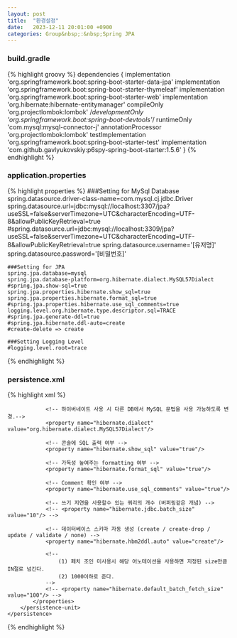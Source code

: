 ```yaml
---
layout: post
title:  "환경설정"
date:   2023-12-11 20:01:00 +0900
categories: Group&nbsp;:&nbsp;Spring JPA
---
```


### build.gradle

{% highlight groovy %}
    dependencies {
        implementation 'org.springframework.boot:spring-boot-starter-data-jpa'
        implementation 'org.springframework.boot:spring-boot-starter-thymeleaf'
        implementation 'org.springframework.boot:spring-boot-starter-web'
        implementation 'org.hibernate:hibernate-entitymanager'
        compileOnly 'org.projectlombok:lombok'
        /*developmentOnly 'org.springframework.boot:spring-boot-devtools'*/
        runtimeOnly 'com.mysql:mysql-connector-j'
        annotationProcessor 'org.projectlombok:lombok'
        testImplementation 'org.springframework.boot:spring-boot-starter-test'
        implementation 'com.github.gavlyukovskiy:p6spy-spring-boot-starter:1.5.6'
    }
{% endhighlight %}

### application.properties

{% highlight properties %}
    ###Setting for MySql Database
    spring.datasource.driver-class-name=com.mysql.cj.jdbc.Driver
    spring.datasource.url=jdbc:mysql://localhost:3307/jpa?useSSL=false&serverTimezone=UTC&characterEncoding=UTF-8&allowPublicKeyRetrieval=true
    #spring.datasource.url=jdbc:mysql://localhost:3309/jpa?useSSL=false&serverTimezone=UTC&characterEncoding=UTF-8&allowPublicKeyRetrieval=true
    spring.datasource.username='[유저명]'
    spring.datasource.password='[비밀번호]'

    ###Setting for JPA
    spring.jpa.database=mysql
    spring.jpa.database-platform=org.hibernate.dialect.MySQL57Dialect
    #spring.jpa.show-sql=true
    spring.jpa.properties.hibernate.show_sql=true
    spring.jpa.properties.hibernate.format_sql=true
    #spring.jpa.properties.hibernate.use_sql_comments=true
    logging.level.org.hibernate.type.descriptor.sql=TRACE
    #spring.jpa.generate-ddl=true
    #spring.jpa.hibernate.ddl-auto=create
    #create-delete => create

    ###Setting Logging Level
    #logging.level.root=trace
{% endhighlight %}

### persistence.xml

{% highlight xml %}
    <?xml version="1.0" encoding="UTF-8"?>
    <persistence version="2.2"
                xmlns="http://xmlns.jcp.org/xml/ns/persistence" xmlns:xsi="http://www.w3.org/2001/XMLSchema-instance"
                xsi:schemaLocation="http://xmlns.jcp.org/xml/ns/persistence http://xmlns.jcp.org/xml/ns/persistence/persistence_2_2.xsd">
        <!--  EntityManagerFactory 생성 시 사용되는 persistence name -->
        <persistence-unit name="hello">
            <!-- Named 쿼리를 xml로 사용하고 싶을시 활성화 -->
            <!-- <mapping-file>META-INF/ormMember.xml</mapping-file> -->
            <properties>
                <!-- 필수 속성 -->
                <property name="javax.persistence.jdbc.driver" value="com.mysql.cj.jdbc.Driver"/>
                <property name="javax.persistence.jdbc.user" value="[유저명]"/>
                <property name="javax.persistence.jdbc.password" value="[비밀번호]"/>
                <property name="javax.persistence.jdbc.url" value="jdbc:mysql://localhost:3307/jpa?characterEncoding=UTF-8&amp;serverTimezone=UTC"/>

                <!-- 하이버네이트 사용 시 다른 DB에서 MySQL 문법을 사용 가능하도록 변경.-->
                <property name="hibernate.dialect" value="org.hibernate.dialect.MySQL57Dialect"/>
                
                <!-- 콘솔에 SQL 출력 여부 -->
                <property name="hibernate.show_sql" value="true"/>
                
                <!-- 가독성 높여주는 formatting 여부 -->
                <property name="hibernate.format_sql" value="true"/>
                
                <!-- Comment 확인 여부 -->
                <property name="hibernate.use_sql_comments" value="true"/>
                
                <!-- 쓰기 지연을 사용할수 있는 쿼리의 개수 (버퍼링같은 개념) -->
                <!-- <property name="hibernate.jdbc.batch_size" value="10"/> -->
                
                <!-- 데이터베이스 스키마 자동 생성 (create / create-drop / update / validate / none) -->
                <property name="hibernate.hbm2ddl.auto" value="create"/>
                
                <!--
                    (1) 페치 조인 미사용시 해당 어노테이션을 사용하면 지정된 size만큼 IN절로 넘긴다.
                    (2) 1000이하로 준다.
                -->
                <!-- <property name="hibernate.default_batch_fetch_size" value="100"/> -->
            </properties>
        </persistence-unit>
    </persistence>
{% endhighlight %}